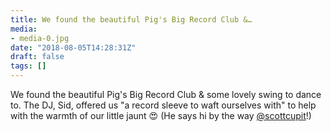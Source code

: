 ```yaml
---
title: We found the beautiful Pig's Big Record Club &…
media:
- media-0.jpg
date: "2018-08-05T14:28:31Z"
draft: false
tags: []
---
```

We found the beautiful Pig's Big Record Club & some lovely swing to dance to. The DJ, Sid, offered us "a record sleeve to waft ourselves with" to help with the warmth of our little jaunt 😍 \(He says hi by the way [@scottcupit](https://instagram.com/scottcupit)\!\)
